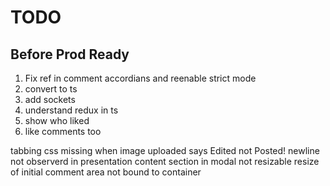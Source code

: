 # TODO

## Before Prod Ready

1. Fix ref in comment accordians and reenable strict mode
2. convert to ts
3. add sockets
4. understand redux in ts
5. show who liked
6. like comments too

tabbing css missing
when image uploaded says Edited not Posted!
newline not observerd in presentation
content section in modal not resizable
resize of initial comment area not bound to container

